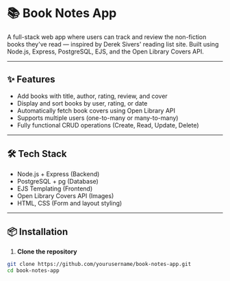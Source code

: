 # 📚 Book Notes App

A full-stack web app where users can track and review the non-fiction books they've read — inspired by Derek Sivers' reading list site. Built using Node.js, Express, PostgreSQL, EJS, and the Open Library Covers API.

---

## ✨ Features

- Add books with title, author, rating, review, and cover
- Display and sort books by user, rating, or date
- Automatically fetch book covers using Open Library API
- Supports multiple users (one-to-many or many-to-many)
- Fully functional CRUD operations (Create, Read, Update, Delete)

---

## 🛠 Tech Stack

- Node.js + Express (Backend)
- PostgreSQL + pg (Database)
- EJS Templating (Frontend)
- Open Library Covers API (Images)
- HTML, CSS (Form and layout styling)

---

## 📦 Installation

1. **Clone the repository**

```bash
git clone https://github.com/yourusername/book-notes-app.git
cd book-notes-app
